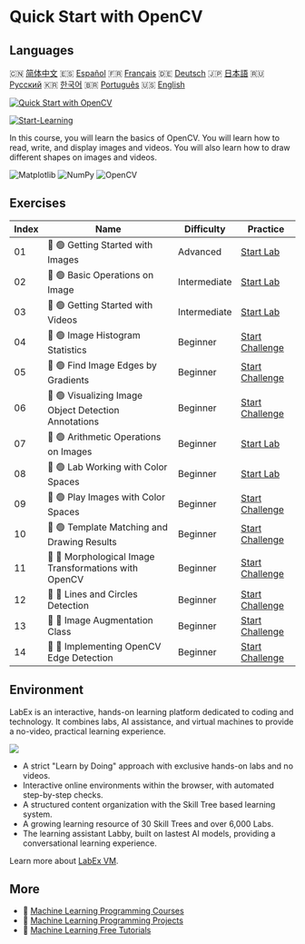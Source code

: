 # Quick Start with OpenCV

## Languages

🇨🇳 [简体中文](README_zh.md) 🇪🇸 [Español](README_es.md) 🇫🇷 [Français](README_fr.md) 🇩🇪 [Deutsch](README_de.md) 🇯🇵 [日本語](README_ja.md) 🇷🇺 [Русский](README_ru.md) 🇰🇷 [한국어](README_ko.md) 🇧🇷 [Português](README_pt.md) 🇺🇸 [English](README.md) 

[![Quick Start with OpenCV](https://cover-creator.labex.io/quick-start-with-opencv.png)](https://labex.io/courses/quick-start-with-opencv)

[![Start-Learning](https://img.shields.io/badge/Start-Learning-whitesmoke?style=for-the-badge)](https://labex.io/courses/quick-start-with-opencv)

In this course, you will learn the basics of OpenCV. You will learn how to read, write, and display images and videos. You will also learn how to draw different shapes on images and videos.

![Matplotlib](https://img.shields.io/badge/Matplotlib-whitesmoke?style=for-the-badge&logo=matplotlib)
![NumPy](https://img.shields.io/badge/NumPy-whitesmoke?style=for-the-badge&logo=numpy)
![OpenCV](https://img.shields.io/badge/OpenCV-whitesmoke?style=for-the-badge&logo=opencv)


## Exercises

|   Index | Name                                                  | Difficulty   | Practice                                                                                                                         |
|---------|-------------------------------------------------------|--------------|----------------------------------------------------------------------------------------------------------------------------------|
|      01 | 📖 🟢 Getting Started with Images                     | Advanced     | <a target='_blank' href='https://labex.io/tutorials/opencv-getting-started-with-images-8438'>Start Lab</a>                       |
|      02 | 📖 🟢 Basic Operations on Image                       | Intermediate | <a target='_blank' href='https://labex.io/tutorials/opencv-basic-operations-on-image-67174'>Start Lab</a>                        |
|      03 | 📖 🟢 Getting Started with Videos                     | Intermediate | <a target='_blank' href='https://labex.io/tutorials/opencv-getting-started-with-videos-14766'>Start Lab</a>                      |
|      04 | 🎯 🟢 Image Histogram Statistics                      | Beginner     | <a target='_blank' href='https://labex.io/labs/matplotlib-image-histogram-statistics-259076'>Start Challenge</a>                 |
|      05 | 🎯 🟢 Find Image Edges by Gradients                   | Beginner     | <a target='_blank' href='https://labex.io/labs/numpy-find-image-edges-by-gradients-259151'>Start Challenge</a>                   |
|      06 | 🎯 🟢 Visualizing Image Object Detection Annotations  | Beginner     | <a target='_blank' href='https://labex.io/labs/opencv-visualizing-image-object-detection-annotations-136088'>Start Challenge</a> |
|      07 | 📖 🟢 Arithmetic Operations on Images                 | Beginner     | <a target='_blank' href='https://labex.io/tutorials/opencv-arithmetic-operations-on-images-38502'>Start Lab</a>                  |
|      08 | 📖 🟢 Lab Working with Color Spaces                   | Beginner     | <a target='_blank' href='https://labex.io/tutorials/opencv-lab-working-with-color-spaces-21417'>Start Lab</a>                    |
|      09 | 🎯 🟢 Play Images with Color Spaces                   | Beginner     | <a target='_blank' href='https://labex.io/labs/opencv-play-images-with-color-spaces-8836'>Start Challenge</a>                    |
|      10 | 🎯 🟢 Template Matching and Drawing Results           | Beginner     | <a target='_blank' href='https://labex.io/labs/opencv-template-matching-and-drawing-results-9683'>Start Challenge</a>            |
|      11 | 🎯 🔵 Morphological Image Transformations with OpenCV | Beginner     | <a target='_blank' href='https://labex.io/labs/opencv-morphological-image-transformations-with-opencv-9677'>Start Challenge</a>  |
|      12 | 🎯 🔵 Lines and Circles Detection                     | Beginner     | <a target='_blank' href='https://labex.io/labs/opencv-lines-and-circles-detection-13393'>Start Challenge</a>                     |
|      13 | 🎯 🔵 Image Augmentation Class                        | Beginner     | <a target='_blank' href='https://labex.io/labs/opencv-image-augmentation-class-107208'>Start Challenge</a>                       |
|      14 | 🎯 🔵 Implementing OpenCV Edge Detection              | Beginner     | <a target='_blank' href='https://labex.io/labs/opencv-implementing-opencv-edge-detection-13391'>Start Challenge</a>              |

## Environment

LabEx is an interactive, hands-on learning platform dedicated to coding and technology. It combines labs, AI assistance, and virtual machines to provide a no-video, practical learning experience.

![](https://tutorial-screenshot.getvm.io/images/vm-1725247253.png)

- A strict "Learn by Doing" approach with exclusive hands-on labs and no videos.
- Interactive online environments within the browser, with automated step-by-step checks.
- A structured content organization with the Skill Tree based learning system.
- A growing learning resource of 30 Skill Trees and over 6,000 Labs.
- The learning assistant Labby, built on lastest AI models, providing a conversational learning experience.

Learn more about [LabEx VM](https://support.labex.io/using-labex/virtual-machine).

## More

- 🔗 [Machine Learning Programming Courses](https://github.com/labex-labs/awesome-programming-courses)
- 🔗 [Machine Learning Programming Projects](https://github.com/labex-labs/awesome-programming-projects)
- 🔗 [Machine Learning Free Tutorials](https://github.com/labex-labs/ml-free-tutorials)

